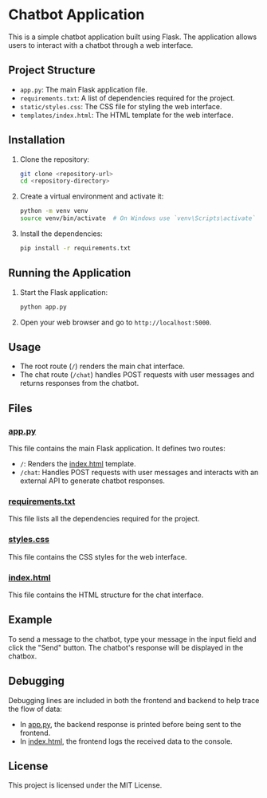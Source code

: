 # Chatbot Application

This is a simple chatbot application built using Flask. The application allows users to interact with a chatbot through a web interface.

## Project Structure

- `app.py`: The main Flask application file.
- `requirements.txt`: A list of dependencies required for the project.
- `static/styles.css`: The CSS file for styling the web interface.
- `templates/index.html`: The HTML template for the web interface.

## Installation

1. Clone the repository:

    ```sh
    git clone <repository-url>
    cd <repository-directory>
    ```

2. Create a virtual environment and activate it:

    ```sh
    python -m venv venv
    source venv/bin/activate  # On Windows use `venv\Scripts\activate`
    ```

3. Install the dependencies:

    ```sh
    pip install -r requirements.txt
    ```

## Running the Application

1. Start the Flask application:

    ```sh
    python app.py
    ```

2. Open your web browser and go to `http://localhost:5000`.

## Usage

- The root route (`/`) renders the main chat interface.
- The chat route (`/chat`) handles POST requests with user messages and returns responses from the chatbot.

## Files

### [app.py](http://_vscodecontentref_/4)

This file contains the main Flask application. It defines two routes:

- `/`: Renders the [index.html](http://_vscodecontentref_/5) template.
- `/chat`: Handles POST requests with user messages and interacts with an external API to generate chatbot responses.

### [requirements.txt](http://_vscodecontentref_/6)

This file lists all the dependencies required for the project.

### [styles.css](http://_vscodecontentref_/7)

This file contains the CSS styles for the web interface.

### [index.html](http://_vscodecontentref_/8)

This file contains the HTML structure for the chat interface.

## Example

To send a message to the chatbot, type your message in the input field and click the "Send" button. The chatbot's response will be displayed in the chatbox.

## Debugging

Debugging lines are included in both the frontend and backend to help trace the flow of data:

- In [app.py](http://_vscodecontentref_/9), the backend response is printed before being sent to the frontend.
- In [index.html](http://_vscodecontentref_/10), the frontend logs the received data to the console.

## License

This project is licensed under the MIT License.

